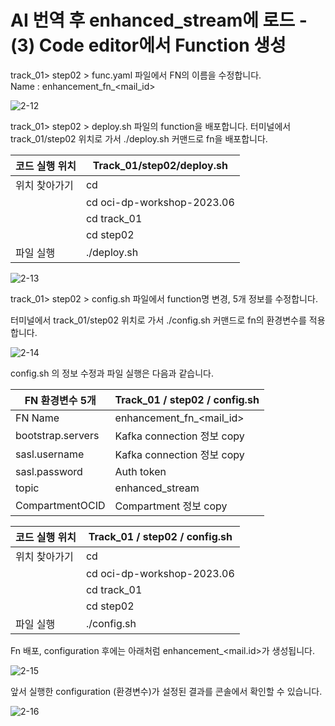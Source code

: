 #  AI 번역 후 enhanced_stream에 로드 - (3) Code editor에서 Function 생성


track_01> step02 > func.yaml 파일에서 FN의 이름을 수정합니다.  
        Name : enhancement_fn_<mail_id>

![2-12](https://github.com/oraclekr-data-platform/ODWS-S01-OCI-data-pipeline/assets/150219167/6433259b-e6d2-4458-99e7-fe9f64d88d70)






track_01> step02 > deploy.sh 파일의 function을 배포합니다. 
     터미널에서 track_01/step02 위치로 가서 ./deploy.sh 커맨드로 fn을 배포합니다.  

|코드 실행 위치| Track_01/step02/deploy.sh | 
|------|---|
| 위치 찾아가기  | cd |
|               |  cd oci-dp-workshop-2023.06 |
|               |  cd track_01  |
|               |  cd step02 |
|       파일 실행        |  ./deploy.sh |


![2-13](https://github.com/oraclekr-data-platform/ODWS-S01-OCI-data-pipeline/assets/150219167/ae8f8397-f074-42fa-84fa-699fee8cefd9)


track_01> step02 > config.sh 파일에서 function명 변경, 5개 정보를 수정합니다.

터미널에서 track_01/step02 위치로 가서 ./config.sh 커맨드로 fn의 환경변수를 적용합니다.

![2-14](https://github.com/oraclekr-data-platform/ODWS-S01-OCI-data-pipeline/assets/150219167/2fc00527-bfa3-4062-95f4-fd06a23aa03c)




config.sh 의 정보 수정과 파일 실행은 다음과 같습니다.   

|FN 환경변수 5개| Track_01 / step02 / config.sh | 
|------|---|
| FN Name  | enhancement_fn_<mail_id> |
|  bootstrap.servers      |  Kafka connection 정보 copy |
|  sasl.username              |  Kafka connection 정보 copy  |
|     sasl.password          |  Auth token  |
|       topic         |  enhanced_stream |
|     CompartmentOCID        |  Compartment 정보 copy |




|코드 실행 위치| Track_01 / step02 / config.sh | 
|------|---|
| 위치 찾아가기  | cd |
|               |  cd oci-dp-workshop-2023.06 |
|               |  cd track_01  |
|               |  cd step02 |
|       파일 실행        |  ./config.sh |





Fn 배포, configuration 후에는 아래처럼 enhancement_<mail.id>가 생성됩니다.

![2-15](https://github.com/oraclekr-data-platform/ODWS-S01-OCI-data-pipeline/assets/150219167/32ff3877-33d7-43b8-a56b-008277653dcd)




앞서 실행한 configuration (환경변수)가 설정된 결과를 콘솔에서 확인할 수 있습니다.

![2-16](https://github.com/oraclekr-data-platform/ODWS-S01-OCI-data-pipeline/assets/150219167/3d050992-421f-4069-837d-05d7374b9f44)



